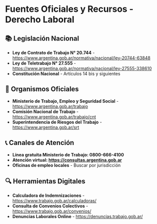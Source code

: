 # Fuentes Oficiales y Recursos - Derecho Laboral

## 📚 **Legislación Nacional**
- **Ley de Contrato de Trabajo N° 20.744** - https://www.argentina.gob.ar/normativa/nacional/ley-20744-63848
- **Ley de Teletrabajo N° 27.555** - https://www.argentina.gob.ar/normativa/nacional/ley-27555-338610
- **Constitución Nacional** - Artículos 14 bis y siguientes

## 🏢 **Organismos Oficiales**
- **Ministerio de Trabajo, Empleo y Seguridad Social** - https://www.argentina.gob.ar/trabajo
- **Comisión Nacional de Trabajo** - https://www.argentina.gob.ar/trabajo/cnt
- **Superintendencia de Riesgos del Trabajo** - https://www.argentina.gob.ar/srt

## 📞 **Canales de Atención**
- **Línea gratuita Ministerio de Trabajo: 0800-666-4100**
- **Atención virtual: https://consultas.argentina.gob.ar**
- **Oficinas de empleo locales** - Buscar por jurisdicción

## 🔍 **Herramientas Digitales**
- **Calculadora de Indemnizaciones** - https://www.trabajo.gob.ar/calculadoras/
- **Consulta de Convenios Colectivos** - https://www.trabajo.gob.ar/convenios/
- **Denuncias Laborales Online** - https://denuncias.trabajo.gob.ar/